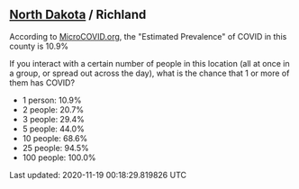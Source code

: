 
## [North Dakota](/united-states/north-dakota) / Richland

According to [MicroCOVID.org](http://microcovid.org),
the "Estimated Prevalence" of COVID in this county is 10.9%

If you interact with a certain number of people in this location
(all at once in a group, or spread out across the day), what is the chance that
1 or more of them has COVID?

- 1 person: 10.9%
- 2 people: 20.7%
- 3 people: 29.4%
- 5 people: 44.0%
- 10 people: 68.6%
- 25 people: 94.5%
- 100 people: 100.0%

Last updated: 2020-11-19 00:18:29.819826 UTC
